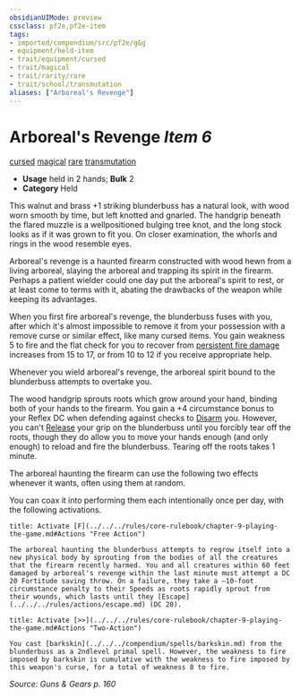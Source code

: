 ```yaml
---
obsidianUIMode: preview
cssclass: pf2e,pf2e-item
tags:
- imported/compendium/src/pf2e/g&g
- equipment/held-item
- trait/equipment/cursed
- trait/magical
- trait/rarity/rare
- trait/school/transmutation
aliases: ["Arboreal's Revenge"]
---
```

# Arboreal's Revenge *Item 6*  
[cursed](cursed-gmg.md)  [magical](magical.md)  [rare](rare.md)  [transmutation](transmutation.md)  

- **Usage** held in 2 hands; **Bulk** 2
- **Category** Held

This walnut and brass +1 striking blunderbuss has a natural look, with wood worn smooth by time, but left knotted and gnarled. The handgrip beneath the flared muzzle is a wellpositioned bulging tree knot, and the long stock looks as if it was grown to fit you. On closer examination, the whorls and rings in the wood resemble eyes.

Arboreal's revenge is a haunted firearm constructed with wood hewn from a living arboreal, slaying the arboreal and trapping its spirit in the firearm. Perhaps a patient wielder could one day put the arboreal's spirit to rest, or at least come to terms with it, abating the drawbacks of the weapon while keeping its advantages.

When you first fire arboreal's revenge, the blunderbuss fuses with you, after which it's almost impossible to remove it from your possession with a remove curse or similar effect, like many cursed items. You gain weakness 5 to fire and the flat check for you to recover from [persistent fire damage](conditions.md#Persistent%20Damage) increases from 15 to 17, or from 10 to 12 if you receive appropriate help.

Whenever you wield arboreal's revenge, the arboreal spirit bound to the blunderbuss attempts to overtake you.

The wood handgrip sprouts roots which grow around your hand, binding both of your hands to the firearm. You gain a +4 circumstance bonus to your Reflex DC when defending against checks to [Disarm](rules/actions/disarm.md) you. However, you can't [Release](release.md) your grip on the blunderbuss until you forcibly tear off the roots, though they do allow you to move your hands enough (and only enough) to reload and fire the blunderbuss. Tearing off the roots takes 1 minute.

The arboreal haunting the firearm can use the following two effects whenever it wants, often using them at random.

You can coax it into performing them each intentionally once per day, with the following activations.

```ad-embed-ability
title: Activate [F](../../../rules/core-rulebook/chapter-9-playing-the-game.md#Actions "Free Action")

The arboreal haunting the blunderbuss attempts to regrow itself into a new physical body by sprouting from the bodies of all the creatures that the firearm recently harmed. You and all creatures within 60 feet damaged by arboreal's revenge within the last minute must attempt a DC 20 Fortitude saving throw. On a failure, they take a –10-foot circumstance penalty to their Speeds as roots rapidly sprout from their wounds, which lasts until they [Escape](../../../rules/actions/escape.md) (DC 20).
```

```ad-embed-ability
title: Activate [>>](../../../rules/core-rulebook/chapter-9-playing-the-game.md#Actions "Two-Action")

You cast [barkskin](../../../compendium/spells/barkskin.md) from the blunderbuss as a 2ndlevel primal spell. However, the weakness to fire imposed by barkskin is cumulative with the weakness to fire imposed by this weapon's curse, for a total of weakness 8 to fire.
```

*Source: Guns & Gears p. 160*
